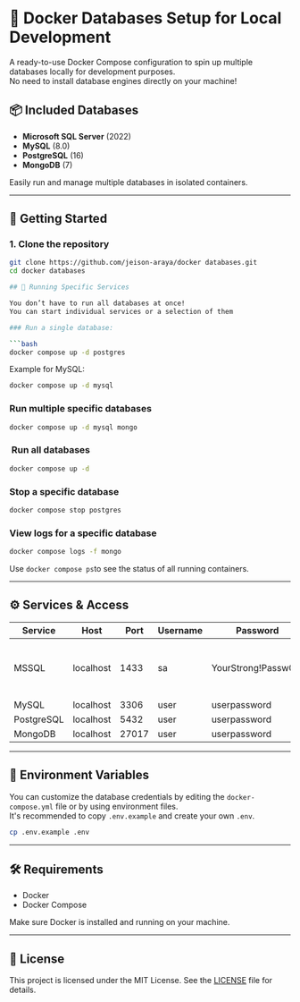 # 🚀 Docker Databases Setup for Local Development

A ready-to-use Docker Compose configuration to spin up multiple databases locally for development purposes.  
No need to install database engines directly on your machine!

## 📦 Included Databases

- **Microsoft SQL Server** (2022)
- **MySQL** (8.0)
- **PostgreSQL** (16)
- **MongoDB** (7)

Easily run and manage multiple databases in isolated containers.

---

## 🧩 Getting Started

### 1. Clone the repository

```bash
git clone https://github.com/jeison-araya/docker databases.git
cd docker databases

## 🧩 Running Specific Services

You don’t have to run all databases at once!
You can start individual services or a selection of them

### Run a single database:

```bash
docker compose up -d postgres
```

Example for MySQL:

```bash
docker compose up -d mysql
```

### Run multiple specific databases

```bash
docker compose up -d mysql mongo
```

###  Run all databases

```bash
docker compose up -d
```

### Stop a specific database

```bash
docker compose stop postgres
```

### View logs for a specific database

```bash
docker compose logs -f mongo
```

Use `docker compose ps`to see the status of all running containers.

---

## ⚙️ Services & Access

| Service    | Host      | Port  | Username | Password            | Notes                         |
| ---------- | --------- | ----- | -------- | ------------------- | ----------------------------- |
| MSSQL      | localhost | 1433  | sa       | YourStrong!Passw0rd | Connect using SSMS or DBeaver |
| MySQL      | localhost | 3306  | user     | userpassword        |                               |
| PostgreSQL | localhost | 5432  | user     | userpassword        |                               |
| MongoDB    | localhost | 27017 | user     | userpassword        |                               |

---

## 📝 Environment Variables

You can customize the database credentials by editing the `docker-compose.yml` file or by using environment files.  
It's recommended to copy `.env.example` and create your own `.env`.

```bash
cp .env.example .env
```

---

## 🛠️ Requirements

- Docker
- Docker Compose

Make sure Docker is installed and running on your machine.

---

## 📄 License

This project is licensed under the MIT License. See the [LICENSE](LICENSE) file for details.
